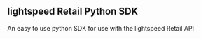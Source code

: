 ## lightspeed Retail Python SDK ##

An easy to use python SDK for use with the lightspeed Retail API

